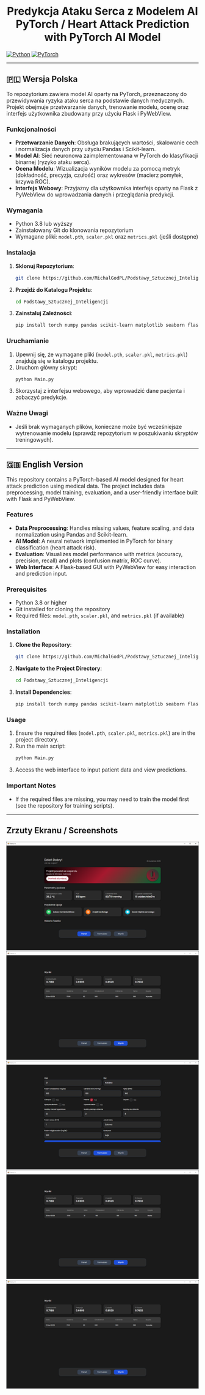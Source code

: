 <center>

# Predykcja Ataku Serca z Modelem AI PyTorch / Heart Attack Prediction with PyTorch AI Model

</center>

[![Python](https://img.shields.io/badge/Python-3.8%2B-blue)](https://www.python.org/) 
[![PyTorch](https://img.shields.io/badge/PyTorch-2.0%2B-orange)](https://pytorch.org/)

---

## 🇵🇱 Wersja Polska

To repozytorium zawiera model AI oparty na PyTorch, przeznaczony do przewidywania ryzyka ataku serca na podstawie danych medycznych. Projekt obejmuje przetwarzanie danych, trenowanie modelu, ocenę oraz interfejs użytkownika zbudowany przy użyciu Flask i PyWebView.

### Funkcjonalności
- **Przetwarzanie Danych**: Obsługa brakujących wartości, skalowanie cech i normalizacja danych przy użyciu Pandas i Scikit-learn.
- **Model AI**: Sieć neuronowa zaimplementowana w PyTorch do klasyfikacji binarnej (ryzyko ataku serca).
- **Ocena Modelu**: Wizualizacja wyników modelu za pomocą metryk (dokładność, precyzja, czułość) oraz wykresów (macierz pomyłek, krzywa ROC).
- **Interfejs Webowy**: Przyjazny dla użytkownika interfejs oparty na Flask z PyWebView do wprowadzania danych i przeglądania predykcji.

### Wymagania
- Python 3.8 lub wyższy
- Zainstalowany Git do klonowania repozytorium
- Wymagane pliki: `model.pth`, `scaler.pkl` oraz `metrics.pkl` (jeśli dostępne)

### Instalacja
1. **Sklonuj Repozytorium**:
   ```bash
   git clone https://github.com/MichalGodPL/Podstawy_Sztucznej_Inteligencji.git
   ```
2. **Przejdź do Katalogu Projektu**:
   ```bash
   cd Podstawy_Sztucznej_Inteligencji
   ```
3. **Zainstaluj Zależności**:
   ```bash
   pip install torch numpy pandas scikit-learn matplotlib seaborn flask pywebview
   ```

### Uruchamianie
1. Upewnij się, że wymagane pliki (`model.pth`, `scaler.pkl`, `metrics.pkl`) znajdują się w katalogu projektu.
2. Uruchom główny skrypt:
   ```bash
   python Main.py
   ```
3. Skorzystaj z interfejsu webowego, aby wprowadzić dane pacjenta i zobaczyć predykcje.

### Ważne Uwagi
- Jeśli brak wymaganych plików, konieczne może być wcześniejsze wytrenowanie modelu (sprawdź repozytorium w poszukiwaniu skryptów treningowych).

---

## 🇬🇧 English Version

This repository contains a PyTorch-based AI model designed for heart attack prediction using medical data. The project includes data preprocessing, model training, evaluation, and a user-friendly interface built with Flask and PyWebView.

### Features
- **Data Preprocessing**: Handles missing values, feature scaling, and data normalization using Pandas and Scikit-learn.
- **AI Model**: A neural network implemented in PyTorch for binary classification (heart attack risk).
- **Evaluation**: Visualizes model performance with metrics (accuracy, precision, recall) and plots (confusion matrix, ROC curve).
- **Web Interface**: A Flask-based GUI with PyWebView for easy interaction and prediction input.

### Prerequisites
- Python 3.8 or higher
- Git installed for cloning the repository
- Required files: `model.pth`, `scaler.pkl`, and `metrics.pkl` (if available)

### Installation
1. **Clone the Repository**:
   ```bash
   git clone https://github.com/MichalGodPL/Podstawy_Sztucznej_Inteligencji.git
   ```
2. **Navigate to the Project Directory**:
   ```bash
   cd Podstawy_Sztucznej_Inteligencji
   ```
3. **Install Dependencies**:
   ```bash
   pip install torch numpy pandas scikit-learn matplotlib seaborn flask pywebview
   ```

### Usage
1. Ensure the required files (`model.pth`, `scaler.pkl`, `metrics.pkl`) are in the project directory.
2. Run the main script:
   ```bash
   python Main.py
   ```
3. Access the web interface to input patient data and view predictions.

### Important Notes
- If the required files are missing, you may need to train the model first (see the repository for training scripts).

---

## Zrzuty Ekranu / Screenshots

![](1.png)
![](2.png)
![](3.png)
![](4.png)
![](5.png)